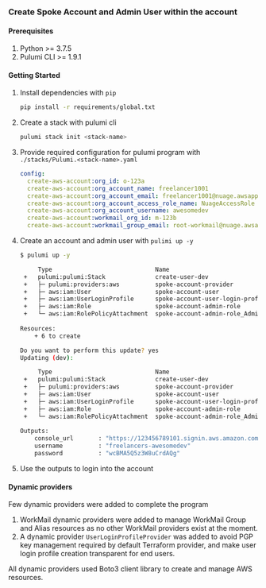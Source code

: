 ### Create Spoke Account and Admin User within the account


#### Prerequisites
1. Python >= 3.7.5 
1. Pulumi CLI >= 1.9.1


#### Getting Started

1. Install dependencies with `pip`

    ```bash
    pip install -r requirements/global.txt
    ```

1. Create a stack with pulumi cli
    
    ```bash
    pulumi stack init <stack-name>
    ```

1. Provide required configuration for pulumi program with `./stacks/Pulumi.<stack-name>.yaml`
    
    ```yaml
    config:
      create-aws-account:org_id: o-123a
      create-aws-account:org_account_name: freelancer1001
      create-aws-account:org_account_email: freelancer1001@nuage.awsapps.com
      create-aws-account:org_account_access_role_name: NuageAccessRole
      create-aws-account:org_account_username: awesomedev
      create-aws-account:workmail_org_id: m-123b
      create-aws-account:workmail_group_email: root-workmail@nuage.awsapps.com
    ```

1. Create an account and admin user with `pulimi up -y`

    ```bash
    $ pulumi up -y
    
         Type                             Name                                              Plan       
     +   pulumi:pulumi:Stack              create-user-dev                                   create     
     +   ├─ pulumi:providers:aws          spoke-account-provider                            create     
     +   ├─ aws:iam:User                  spoke-account-user                                create     
     +   ├─ aws:iam:UserLoginProfile      spoke-account-user-login-profile                  create     
     +   ├─ aws:iam:Role                  spoke-account-admin-role                          create     
     +   └─ aws:iam:RolePolicyAttachment  spoke-account-admin-role_AdministratorAccessRole  create     
     
    Resources:
        + 6 to create
    
    Do you want to perform this update? yes
    Updating (dev):
    
         Type                             Name                                              Status      
     +   pulumi:pulumi:Stack              create-user-dev                                   created     
     +   ├─ pulumi:providers:aws          spoke-account-provider                            created     
     +   ├─ aws:iam:User                  spoke-account-user                                created     
     +   ├─ aws:iam:UserLoginProfile      spoke-account-user-login-profile                  created     
     +   ├─ aws:iam:Role                  spoke-account-admin-role                          created     
     +   └─ aws:iam:RolePolicyAttachment  spoke-account-admin-role_AdministratorAccessRole  created     
     
    Outputs:
        console_url       : "https://123456789101.signin.aws.amazon.com/console"
        username          : "freelancers-awesomedev"
        password          : "wcBMA5Q5z3W8uCrdAQg"
    
    ```

1. Use the outputs to login into the account


#### Dynamic providers

Few dynamic providers were added to complete the program

1. WorkMail dynamic providers were added to manage WorkMail Group and Alias resources as no other WorkMail providers exist at the moment. 
2. A dynamic provider `UserLoginProfileProvider` was added to avoid PGP key management required by default Terraform provider, and make user login profile creation transparent for end users. 

All dynamic providers used Boto3 client library to create and manage AWS resources. 
 